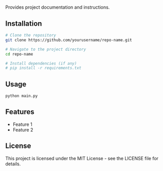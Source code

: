 # 

Provides project documentation and instructions.

## Installation

```bash
# Clone the repository
git clone https://github.com/yourusername/repo-name.git

# Navigate to the project directory
cd repo-name

# Install dependencies (if any)
# pip install -r requirements.txt
```

## Usage

```bash
python main.py
```

## Features

- Feature 1
- Feature 2

## License

This project is licensed under the MIT License - see the LICENSE file for details.
